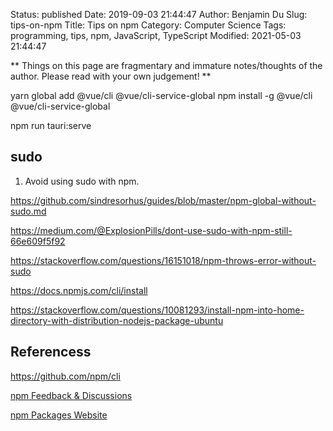 Status: published
Date: 2019-09-03 21:44:47
Author: Benjamin Du
Slug: tips-on-npm
Title: Tips on npm
Category: Computer Science
Tags: programming, tips, npm, JavaScript, TypeScript
Modified: 2021-05-03 21:44:47

**
Things on this page are fragmentary and immature notes/thoughts of the author.
Please read with your own judgement!
**


yarn global add @vue/cli @vue/cli-service-global
npm install -g @vue/cli @vue/cli-service-global



npm run tauri:serve


## sudo 

1. Avoid using sudo with npm.

https://github.com/sindresorhus/guides/blob/master/npm-global-without-sudo.md

https://medium.com/@ExplosionPills/dont-use-sudo-with-npm-still-66e609f5f92


https://stackoverflow.com/questions/16151018/npm-throws-error-without-sudo


https://docs.npmjs.com/cli/install

https://stackoverflow.com/questions/10081293/install-npm-into-home-directory-with-distribution-nodejs-package-ubuntu

## Referencess 

https://github.com/npm/cli

[npm Feedback & Discussions](https://github.com/npm/feedback)

[npm Packages Website](https://www.npmjs.com/package/yarn)
